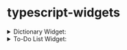 # typescript-widgets
<details>
<summary>Dictionary Widget:</summary>  
## Dictionary Widget:  

### Search box word entry and definition retrieval

- Retrieve words from a word dictionary API.
- Asynchronous word fetch
- Dynamic markup creation

```TypeScript
const wordFetchRequest = async () => {
   //(alias) new apiGET(GETURL: URL, sendToBrowserCache: boolean, browserCacheName: string, errorElem: HTMLElement): apiGET
   //import apiGET
   //
   //set apiGET::sendToBrowserCache to true to use cache storage
   const wordFetch = new apiGET(wordcache.wordURL, false, wordcache.cacheName, elem.errorElem);

   //fetch request
   let data = await wordFetch.apiGET(wordFetch.getGETURL());

   //data parse and markup render
   //...continued code...//
};
wordFetchRequest();

```

- Cached word entries in **local storage**

  > ```TypeScript
  > private addDictionaryTermtoLocalStorage(sendToBrowserCache: boolean, wordcache: localstoragewordcache, wordArray: any[],)
  > ```

- Cached responses (for offline use) in **cache storage**

  > ```TypeScript
  > //set apiGET::sendToBrowserCache to true to use cache storage
  >    const wordFetch = new apiGET(wordcache.wordURL, true, wordcache.cacheName, elem.errorElem);
  > ```

- <u>Input validation</u> with <u>interactive feedback</u>:  
  <span style="color: red">"Invalid word!"</span>  
  <span style="color: yellow">"No Definitions Found"</span>  
  <span style="color: red">"Failed to fetch, check network connection."</span>

</details>

<details>
<summary>To-Do List Widget:</summary>  
## To-Do List Widget:  

### A todo list in a webpage, from stored entries

- Add to-dos using an input form
- Delete entries if 'complete' checkbox is entered
- Store to-dos in browser storage --> re-render on page reload
- Exportable widget based on classname

```HTML
<!-- Add widget to aside element -->
<h1>To Do List Widget (Below)</h1><hr>
<aside class="ToDoList"></aside>
```

- Cached word entries in **local storage**

  > ```TypeScript
  > if (ToDoWidget.isToDoInStorage()){
  >    let todos: localstoragetodocache[] = JSON.parse(localStorage.getItem('ToDos')!);
  >    todos.push(ToDo);
  >    localStorage.setItem('ToDos', JSON.stringify(todos));
  > }
  > ```

- Widget is seeded with a default value, never stored in cache
- Removing an item requires the checkbox
  > ```TypeScript
  > if (rowChkBxIN.checked) {
  >    //remove row since completed
  >    todoTable.deleteRow(i);
  >
  >    if (value != 'Add a ToDO Item.') {
  >       ToDoWidget.ToDOs--;
  >
  >       //delete associated storage item
  >       this.removetoDoFromStorage((value as string));
  >    }
  > }
  > ```

</details>